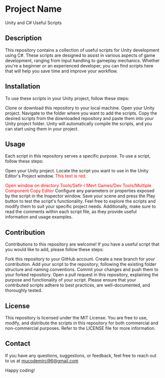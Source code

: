 # Project Name
Unity and C# Useful Scripts

## Description
This repository contains a collection of useful scripts for Unity development using C#. These scripts are designed to assist in various aspects of game development, ranging from input handling to gameplay mechanics. Whether you're a beginner or an experienced developer, you can find scripts here that will help you save time and improve your workflow.

## Installation
To use these scripts in your Unity project, follow these steps:

Clone or download this repository to your local machine.
Open your Unity project.
Navigate to the folder where you want to add the scripts.
Copy the desired scripts from the downloaded repository and paste them into your Unity project folder.
Unity will automatically compile the scripts, and you can start using them in your project.

## Usage
Each script in this repository serves a specific purpose. To use a script, follow these steps:

Open your Unity project.
Locate the script you want to use in the Unity Editor's Project window.
<font color="red">This text is red.</font>

<span style="color: red;">  Open window on directory Tools/Sefir-i Mevt Games/Dev Tools/Multiple Component Copy Editor </span>
Configure any parameters or properties exposed by the script in the Inspector window.
Save your scene and press the Play button to test the script's functionality.
Feel free to explore the scripts and modify them to suit your specific project needs. Additionally, make sure to read the comments within each script file, as they provide useful information and usage examples.

## Contribution
Contributions to this repository are welcome! If you have a useful script that you would like to add, please follow these steps:

Fork this repository to your GitHub account.
Create a new branch for your contribution.
Add your script to the repository, following the existing folder structure and naming conventions.
Commit your changes and push them to your forked repository.
Open a pull request in this repository, explaining the purpose and functionality of your script.
Please ensure that your contributed scripts adhere to best practices, are well-documented, and thoroughly tested.

## License
This repository is licensed under the MIT License. You are free to use, modify, and distribute the scripts in this repository for both commercial and non-commercial purposes. Refer to the LICENSE file for more information.

## Contact
If you have any questions, suggestions, or feedback, feel free to reach out to us at mucodemirci96@gmail.com

Happy coding!
